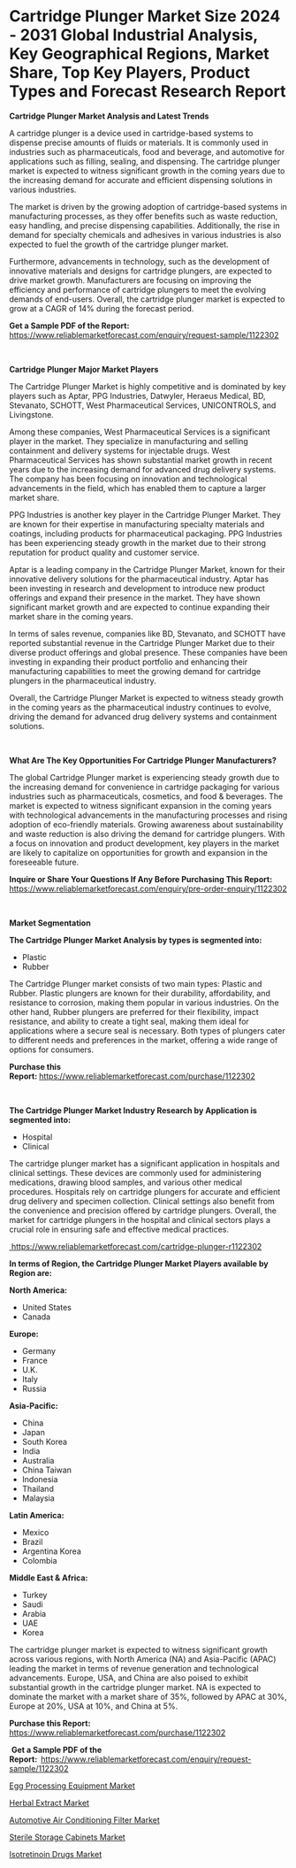 <p><h1>Cartridge Plunger Market Size 2024 - 2031 Global Industrial Analysis, Key Geographical Regions, Market Share, Top Key Players, Product Types and Forecast Research Report</h1></p><p><strong>Cartridge Plunger Market Analysis and Latest Trends</strong></p>
<p><p>A cartridge plunger is a device used in cartridge-based systems to dispense precise amounts of fluids or materials. It is commonly used in industries such as pharmaceuticals, food and beverage, and automotive for applications such as filling, sealing, and dispensing. The cartridge plunger market is expected to witness significant growth in the coming years due to the increasing demand for accurate and efficient dispensing solutions in various industries.</p><p>The market is driven by the growing adoption of cartridge-based systems in manufacturing processes, as they offer benefits such as waste reduction, easy handling, and precise dispensing capabilities. Additionally, the rise in demand for specialty chemicals and adhesives in various industries is also expected to fuel the growth of the cartridge plunger market.</p><p>Furthermore, advancements in technology, such as the development of innovative materials and designs for cartridge plungers, are expected to drive market growth. Manufacturers are focusing on improving the efficiency and performance of cartridge plungers to meet the evolving demands of end-users. Overall, the cartridge plunger market is expected to grow at a CAGR of 14% during the forecast period.</p></p>
<p><strong>Get a Sample PDF of the Report:&nbsp;</strong> <a href="https://www.reliablemarketforecast.com/enquiry/request-sample/1122302">https://www.reliablemarketforecast.com/enquiry/request-sample/1122302</a></p>
<p>&nbsp;</p>
<p><strong>Cartridge Plunger Major Market Players</strong></p>
<p><p>The Cartridge Plunger Market is highly competitive and is dominated by key players such as Aptar, PPG Industries, Datwyler, Heraeus Medical, BD, Stevanato, SCHOTT, West Pharmaceutical Services, UNICONTROLS, and Livingstone.</p><p>Among these companies, West Pharmaceutical Services is a significant player in the market. They specialize in manufacturing and selling containment and delivery systems for injectable drugs. West Pharmaceutical Services has shown substantial market growth in recent years due to the increasing demand for advanced drug delivery systems. The company has been focusing on innovation and technological advancements in the field, which has enabled them to capture a larger market share.</p><p>PPG Industries is another key player in the Cartridge Plunger Market. They are known for their expertise in manufacturing specialty materials and coatings, including products for pharmaceutical packaging. PPG Industries has been experiencing steady growth in the market due to their strong reputation for product quality and customer service.</p><p>Aptar is a leading company in the Cartridge Plunger Market, known for their innovative delivery solutions for the pharmaceutical industry. Aptar has been investing in research and development to introduce new product offerings and expand their presence in the market. They have shown significant market growth and are expected to continue expanding their market share in the coming years.</p><p>In terms of sales revenue, companies like BD, Stevanato, and SCHOTT have reported substantial revenue in the Cartridge Plunger Market due to their diverse product offerings and global presence. These companies have been investing in expanding their product portfolio and enhancing their manufacturing capabilities to meet the growing demand for cartridge plungers in the pharmaceutical industry. </p><p>Overall, the Cartridge Plunger Market is expected to witness steady growth in the coming years as the pharmaceutical industry continues to evolve, driving the demand for advanced drug delivery systems and containment solutions.</p></p>
<p>&nbsp;</p>
<p><strong>What Are The Key Opportunities For Cartridge Plunger Manufacturers?</strong></p>
<p><p>The global Cartridge Plunger market is experiencing steady growth due to the increasing demand for convenience in cartridge packaging for various industries such as pharmaceuticals, cosmetics, and food & beverages. The market is expected to witness significant expansion in the coming years with technological advancements in the manufacturing processes and rising adoption of eco-friendly materials. Growing awareness about sustainability and waste reduction is also driving the demand for cartridge plungers. With a focus on innovation and product development, key players in the market are likely to capitalize on opportunities for growth and expansion in the foreseeable future.</p></p>
<p><strong>Inquire or Share Your Questions If Any Before Purchasing This Report:</strong> <a href="https://www.reliablemarketforecast.com/enquiry/pre-order-enquiry/1122302">https://www.reliablemarketforecast.com/enquiry/pre-order-enquiry/1122302</a></p>
<p>&nbsp;</p>
<p><strong>Market Segmentation</strong></p>
<p><strong>The Cartridge Plunger Market Analysis by types is segmented into:</strong></p>
<p><ul><li>Plastic</li><li>Rubber</li></ul></p>
<p><p>The Cartridge Plunger market consists of two main types: Plastic and Rubber. Plastic plungers are known for their durability, affordability, and resistance to corrosion, making them popular in various industries. On the other hand, Rubber plungers are preferred for their flexibility, impact resistance, and ability to create a tight seal, making them ideal for applications where a secure seal is necessary. Both types of plungers cater to different needs and preferences in the market, offering a wide range of options for consumers.</p></p>
<p><strong>Purchase this Report:&nbsp;</strong><a href="https://www.reliablemarketforecast.com/purchase/1122302">https://www.reliablemarketforecast.com/purchase/1122302</a></p>
<p>&nbsp;</p>
<p><strong>The Cartridge Plunger Market Industry Research by Application is segmented into:</strong></p>
<p><ul><li>Hospital</li><li>Clinical</li></ul></p>
<p><p>The cartridge plunger market has a significant application in hospitals and clinical settings. These devices are commonly used for administering medications, drawing blood samples, and various other medical procedures. Hospitals rely on cartridge plungers for accurate and efficient drug delivery and specimen collection. Clinical settings also benefit from the convenience and precision offered by cartridge plungers. Overall, the market for cartridge plungers in the hospital and clinical sectors plays a crucial role in ensuring safe and effective medical practices.</p></p>
<p><a href="https://www.reliablemarketforecast.com/cartridge-plunger-r1122302">&nbsp;https://www.reliablemarketforecast.com/cartridge-plunger-r1122302</a></p>
<p><strong>In terms of Region, the Cartridge Plunger Market Players available by Region are:</strong></p>
<p>
    <p> <strong> North America: </strong>
        <ul>
            <li>United States</li>
            <li>Canada</li>
        </ul>
        </p> 
    <p> <strong> Europe: </strong>
        <ul>
            <li>Germany</li>
            <li>France</li>
            <li>U.K.</li>
            <li>Italy</li>
            <li>Russia</li>
        </ul>
        </p> 
    <p> <strong> Asia-Pacific: </strong>
        <ul>
            <li>China</li>
            <li>Japan</li>
            <li>South Korea</li>
            <li>India</li>
            <li>Australia</li>
            <li>China Taiwan</li>
            <li>Indonesia</li>
            <li>Thailand</li>
            <li>Malaysia</li>
        </ul>
        </p> 
    <p> <strong> Latin America: </strong>
        <ul>
            <li>Mexico</li>
            <li>Brazil</li>
            <li>Argentina Korea</li>
            <li>Colombia</li>
        </ul>
        </p> 
    <p> <strong> Middle East & Africa: </strong>
        <ul>
            <li>Turkey</li>
            <li>Saudi</li>
            <li>Arabia</li>
            <li>UAE</li>
            <li>Korea</li>
        </ul>
    </p>
    </p>
<p><p>The cartridge plunger market is expected to witness significant growth across various regions, with North America (NA) and Asia-Pacific (APAC) leading the market in terms of revenue generation and technological advancements. Europe, USA, and China are also poised to exhibit substantial growth in the cartridge plunger market. NA is expected to dominate the market with a market share of 35%, followed by APAC at 30%, Europe at 20%, USA at 10%, and China at 5%.</p></p>
<p><strong>Purchase this Report: </strong><a href="https://www.reliablemarketforecast.com/purchase/1122302">https://www.reliablemarketforecast.com/purchase/1122302</a></p>
<p>&nbsp;<strong>Get a Sample PDF of the Report:&nbsp;&nbsp;</strong><a href="https://www.reliablemarketforecast.com/enquiry/request-sample/1122302">https://www.reliablemarketforecast.com/enquiry/request-sample/1122302</a></p>
<p><strong></strong></p>
<p><p><a href="https://medium.com/@karianerice/egg-processing-equipment-market-growth-outlook-from-2024-to-2031-and-it-is-projecting-at-10-5-67a7540bdbfd">Egg Processing Equipment Market</a></p><p><a href="https://github.com/nusratjahan12006/Market-Research-Report-List-2/blob/main/herbal-extract-market.md">Herbal Extract Market</a></p><p><a href="https://medium.com/@kathleenjacksond65/automotive-air-conditioning-filter-market-market-segmentation-geographical-regions-and-market-84b2bbaa596c">Automotive Air Conditioning Filter Market</a></p><p><a href="https://medium.com/@jamieurcotte9056df/sterile-storage-cabinets-market-global-market-insights-and-sales-trends-2024-to-2031-780cbc805293">Sterile Storage Cabinets Market</a></p><p><a href="https://github.com/VincentButlerjXXf/Market-Research-Report-List-1/blob/main/isotretinoin-drugs-market.md">Isotretinoin Drugs Market</a></p></p>